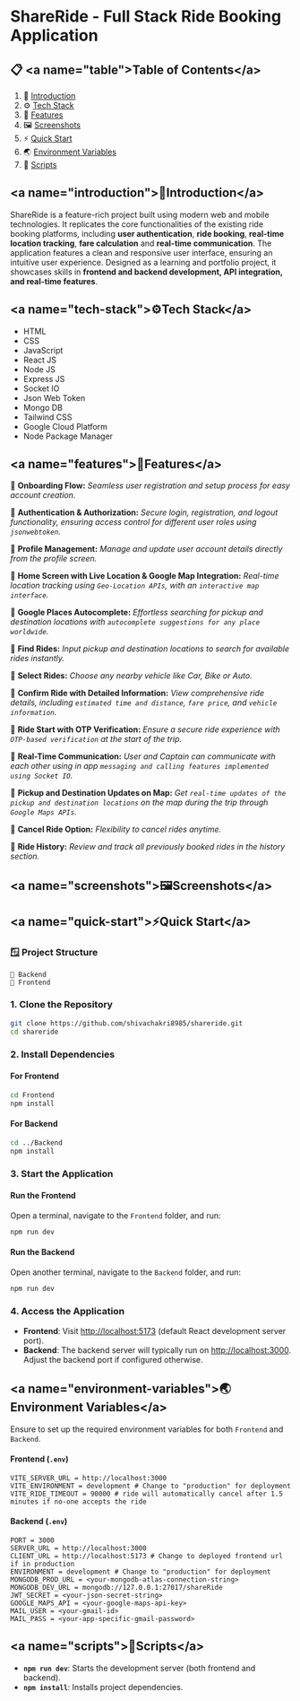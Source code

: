 
# ShareRide - Full Stack Ride Booking Application

## 📋 \<a name="table"\>Table of Contents\</a\>

1.  📃 [Introduction](https://www.google.com/search?q=%23introduction)
2.  ⚙️ [Tech Stack](https://www.google.com/search?q=%23tech-stack)
3.  🔖 [Features](https://www.google.com/search?q=%23features)
4.  🖼️ [Screenshots](https://www.google.com/search?q=%23screenshots)
5.  ⚡ [Quick Start](https://www.google.com/search?q=%23quick-start)
6.  🌏 [Environment Variables](https://www.google.com/search?q=%23environment-variables)
7.  📜 [Scripts](https://www.google.com/search?q=%23scripts)

## \<a name="introduction"\>📃Introduction\</a\>

ShareRide is a feature-rich project built using modern web and mobile technologies. It replicates the core functionalities of the existing ride booking platforms, including **user authentication**, **ride booking**, **real-time location tracking**, **fare calculation** and **real-time communication**. The application features a clean and responsive user interface, ensuring an intuitive user experience. Designed as a learning and portfolio project, it showcases skills in **frontend and backend development, API integration, and real-time features**.

## \<a name="tech-stack"\>⚙️Tech Stack\</a\>

  - HTML
  - CSS
  - JavaScript
  - React JS
  - Node JS
  - Express JS
  - Socket IO
  - Json Web Token
  - Mongo DB
  - Tailwind CSS
  - Google Cloud Platform
  - Node Package Manager

## \<a name="features"\>🔖Features\</a\>

🔖 **Onboarding Flow:** *Seamless user registration and setup process for easy account creation.*

🔖 **Authentication & Authorization:** *Secure login, registration, and logout functionality, ensuring access control for different user roles using `jsonwebtoken`.*

🔖 **Profile Management:** *Manage and update user account details directly from the profile screen.*

🔖 **Home Screen with Live Location & Google Map Integration:** *Real-time location tracking using `Geo-Location APIs`, with an `interactive map interface`.*

🔖 **Google Places Autocomplete:** *Effortless searching for pickup and destination locations with `autocomplete suggestions for any place worldwide`.*

🔖 **Find Rides:** *Input pickup and destination locations to search for available rides instantly.*

🔖 **Select Rides:** *Choose any nearby vehicle like Car, Bike or Auto.*

🔖 **Confirm Ride with Detailed Information:** *View comprehensive ride details, including `estimated time and distance`, `fare price`, and `vehicle information`.*

🔖 **Ride Start with OTP Verification:** *Ensure a secure ride experience with `OTP-based verification` at the start of the trip.*

🔖 **Real-Time Communication:** *User and Captain can communicate with each other using in app `messaging and calling features implemented using Socket IO`.*

🔖 **Pickup and Destination Updates on Map:** *Get `real-time updates of the pickup and destination locations` on the map during the trip through `Google Maps APIs`.*

🔖 **Cancel Ride Option:** *Flexibility to cancel rides anytime.*

🔖 **Ride History:** *Review and track all previously booked rides in the history section.*

## \<a name="screenshots"\>🖼️Screenshots\</a\>

## \<a name="quick-start"\>⚡Quick Start\</a\>

### 🪟 Project Structure

```
📂 Backend
📂 Frontend
```

### 1\. Clone the Repository

```bash
git clone https://github.com/shivachakri8985/shareride.git
cd shareride
```

### 2\. Install Dependencies

#### For Frontend

```bash
cd Frontend
npm install
```

#### For Backend

```bash
cd ../Backend
npm install
```

### 3\. Start the Application

#### Run the Frontend

Open a terminal, navigate to the `Frontend` folder, and run:

```bash
npm run dev
```

#### Run the Backend

Open another terminal, navigate to the `Backend` folder, and run:

```bash
npm run dev
```

### 4\. Access the Application

  - **Frontend**: Visit [http://localhost:5173](https://www.google.com/search?q=http://localhost:5173) (default React development server port).
  - **Backend**: The backend server will typically run on [http://localhost:3000](https://www.google.com/search?q=http://localhost:3000). Adjust the backend port if configured otherwise.

## \<a name="environment-variables"\>🌏Environment Variables\</a\>

Ensure to set up the required environment variables for both `Frontend` and `Backend`.

#### Frontend (`.env`)

```plaintext
VITE_SERVER_URL = http://localhost:3000
VITE_ENVIRONMENT = development # Change to "production" for deployment
VITE_RIDE_TIMEOUT = 90000 # ride will automatically cancel after 1.5 minutes if no-one accepts the ride
```

#### Backend (`.env`)

```plaintext
PORT = 3000
SERVER_URL = http://localhost:3000
CLIENT_URL = http://localhost:5173 # Change to deployed frontend url if in production
ENVIRONMENT = development # Change to "production" for deployment
MONGODB_PROD_URL = <your-mongodb-atlas-connection-string>
MONGODB_DEV_URL = mongodb://127.0.0.1:27017/shareRide
JWT_SECRET = <your-json-secret-string>
GOOGLE_MAPS_API = <your-google-maps-api-key>
MAIL_USER = <your-gmail-id>
MAIL_PASS = <your-app-specific-gmail-password>
```

## \<a name="scripts"\>📜Scripts\</a\>

  - **`npm run dev`**: Starts the development server (both frontend and backend).
  - **`npm install`**: Installs project dependencies.